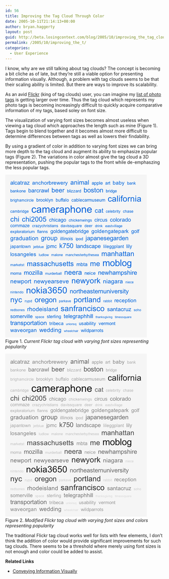 ```yaml
---
id: 56
title: Improving the Tag Cloud Through Color
date: 2005-10-11T21:14:13+00:00
author: bryan.haggerty
layout: post
guid: http://beta.losingcontext.com/blog/2005/10/improving_the_tag_cloud_through_color.php
permalink: /2005/10/improving_the_t/
categories:
  - User Experience
---
```

I know, why are we still talking about tag clouds? The concept is becoming a bit cliche as of late, but they&#8217;re still a viable option for presenting information visually. Although, a problem with tag clouds seems to be that their scaling ability is limited. But there are ways to improve its scalability.

As an avid [Flickr](http://www.flickr.com) (king of tag clouds) user, you can imagine my [list of photo tags](http://www.flickr.com/photos/bhaggs/tags/) is getting larger over time. Thus the tag cloud which represents my photo tags is becoming increasingly difficult to quickly acquire comparative information of my tags, based soley on font size.

The visualization of varying font sizes becomes almost useless when viewing a tag cloud which approaches the length such as mine (Figure 1). Tags begin to blend together and it becomes almost more difficult to determine differences between tags as well as lowers their findability.

By using a gradient of color in addition to varying font sizes we can bring more depth to the tag cloud and augment its ability to emphasize popular tags (Figure 2). The variations in color almost give the tag cloud a 3D representation, pushing the popular tags to the front while de-emphaszing the less popular tags.

<p class="figure-centered">
  <img src="/blog/wp-content/uploads/legacy/flickr-tags-normal.gif" alt="Tag cloud with normal varying font sizes visualization" height="516" width="450" /><br /> Figure 1. <em>Current Flickr tag cloud with varying font sizes representing popularity</em>
</p>

<p class="figure-centered">
  <img src="/blog/wp-content/uploads/legacy/flickr-tags-gradient.gif" alt="Tag cloud with normal varying font sizes and varying colors visualization" height="516" width="450" /><br /> Figure 2. <em>Modified Flickr tag cloud with varying font sizes and colors representing popularity</em>
</p>

The traditional Flickr tag cloud works well for lists with few elements, I don&#8217;t think the addition of color would provide significant improvements for such tag clouds. There seems to be a threshold where merely using font sizes is not enough and color could be added to assist.

<div class="related-links">
  <p>
    <strong>Related Links</strong>
  </p>
  
  <ul>
    <li>
      <a href="http://www.losingcontext.com/blog/2005/03/conveying_infor.php">Conveying Information Visually</a>
    </li>
  </ul>
</div>